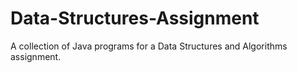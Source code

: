 # Data-Structures-Assignment
A collection of Java programs for a Data Structures and Algorithms assignment.
